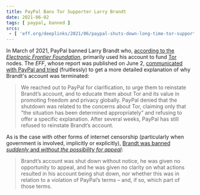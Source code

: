 ```yaml
---
title: PayPal Bans Tor Supporter Larry Brandt
date: 2021-06-02
tags: [ paypal, banned ]
srcs:
 - [ 'eff.org/deeplinks/2021/06/paypal-shuts-down-long-time-tor-supporter-no-recourse', 'archive.ph/Xey2H' ]
---
```


In March of 2021, PayPal banned Larry Brandt who, [according to the _Electronic
Frontier Foundation_](https://archive.ph/Xey2H#selection-1023.137-1033.92),
primarily used his account to fund [Tor](https://www.torproject.org/) nodes.
The _EFF_, whose report was published on June 2, [communicated with PayPal and
tried](https://archive.ph/Xey2H#selection-1071.0-1071.437) (fruitlessly) to get
a more detailed explanation of why Brandt's account was terminated:

> We reached out to PayPal for clarification, to urge them to reinstate
> Brandt’s account, and to educate them about Tor and its value in promoting
> freedom and privacy globally. PayPal denied that the shutdown was related to
> the concerns about Tor, claiming only that “the situation has been determined
> appropriately” and refusing to offer a specific explanation. After several
> weeks, PayPal has still refused to reinstate Brandt’s account.

As is the case with other forms of internet censorship (particularly when
government is involved, implicitly or explicitly), [Brandt was banned
_suddenly_ and _without the possibility for
appeal_](https://archive.ph/Xey2H#selection-1133.40-1133.317):

> Brandt’s account was shut down without notice, he was given no opportunity to
> appeal, and he was given no clarity on what actions resulted in his account
> being shut down, nor whether this was in relation to a violation of PayPal’s
> terms – and, if so, which part of those terms.

